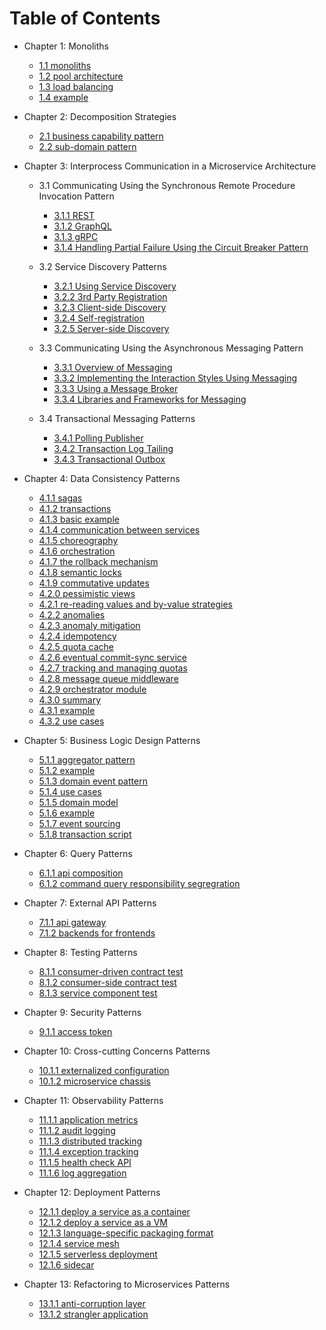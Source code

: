 # Table of Contents

- Chapter 1: Monoliths

  - [1.1 monoliths](https://github.com/xtraVanilla/ivyleaguecompsci/blob/main/CSCI_E97/1.1.md)
  - [1.2 pool architecture](https://github.com/xtraVanilla/ivyleaguecompsci/blob/main/CSCI_E97/1.2.md)
  - [1.3 load balancing](https://github.com/xtraVanilla/ivyleaguecompsci/blob/main/CSCI_E97/1.3.md)
  - [1.4 example](https://github.com/xtraVanilla/ivyleaguecompsci/blob/main/CSCI_E97/1.4.md)

- Chapter 2: Decomposition Strategies

  - [2.1 business capability pattern](https://github.com/xtraVanilla/ivyleaguecompsci/blob/main/CSCI_E97/2.1.md)
  - [2.2 sub-domain pattern](https://github.com/xtraVanilla/ivyleaguecompsci/blob/main/CSCI_E97/2.2.md)

- Chapter 3: Interprocess Communication in a Microservice Architecture

  - 3.1 Communicating Using the Synchronous Remote Procedure Invocation Pattern

    - [3.1.1 REST](https://github.com/xtraVanilla/ivyleaguecompsci/blob/main/CSCI_E97/3.1.1.md)
    - [3.1.2 GraphQL](https://github.com/xtraVanilla/ivyleaguecompsci/blob/main/CSCI_E97/3.1.2.md)
    - [3.1.3 gRPC](https://github.com/xtraVanilla/ivyleaguecompsci/blob/main/CSCI_E97/3.1.3.md)
    - [3.1.4 Handling Partial Failure Using the Circuit Breaker Pattern](https://github.com/xtraVanilla/ivyleaguecompsci/blob/main/CSCI_E97/3.1.4.md)

  - 3.2 Service Discovery Patterns

    - [3.2.1 Using Service Discovery](https://github.com/xtraVanilla/ivyleaguecompsci/blob/main/CSCI_E97/3.2.1.md)
    - [3.2.2 3rd Party Registration](https://github.com/xtraVanilla/ivyleaguecompsci/blob/main/CSCI_E97/3.2.2.md)
    - [3.2.3 Client-side Discovery](https://github.com/xtraVanilla/ivyleaguecompsci/blob/main/CSCI_E97/3.2.3.md)
    - [3.2.4 Self-registration](https://github.com/xtraVanilla/ivyleaguecompsci/blob/main/CSCI_E97/3.2.4.md)
    - [3.2.5 Server-side Discovery](https://github.com/xtraVanilla/ivyleaguecompsci/blob/main/CSCI_E97/3.2.5.md)

  - 3.3 Communicating Using the Asynchronous Messaging Pattern

    - [3.3.1 Overview of Messaging](https://github.com/xtraVanilla/ivyleaguecompsci/blob/main/CSCI_E97/3.3.1.md)
    - [3.3.2 Implementing the Interaction Styles Using Messaging](https://github.com/xtraVanilla/ivyleaguecompsci/blob/main/CSCI_E97/3.3.2.md)
    - [3.3.3 Using a Message Broker](https://github.com/xtraVanilla/ivyleaguecompsci/blob/main/CSCI_E97/3.3.3.md)
    - [3.3.4 Libraries and Frameworks for Messaging](https://github.com/xtraVanilla/ivyleaguecompsci/blob/main/CSCI_E97/3.3.4.md)

  - 3.4 Transactional Messaging Patterns

    - [3.4.1 Polling Publisher](https://github.com/xtraVanilla/ivyleaguecompsci/blob/main/CSCI_E97/3.4.1.md)
    - [3.4.2 Transaction Log Tailing](https://github.com/xtraVanilla/ivyleaguecompsci/blob/main/CSCI_E97/3.4.2.md)
    - [3.4.3 Transactional Outbox](https://github.com/xtraVanilla/ivyleaguecompsci/blob/main/CSCI_E97/3.4.3.md)

- Chapter 4: Data Consistency Patterns

  - [4.1.1 sagas](https://github.com/xtraVanilla/ivyleaguecompsci/blob/main/CSCI_E97/4.1.1.md)
  - [4.1.2 transactions](https://github.com/xtraVanilla/ivyleaguecompsci/blob/main/CSCI_E97/4.1.2.md)
  - [4.1.3 basic example](https://github.com/xtraVanilla/ivyleaguecompsci/blob/main/CSCI_E97/4.1.3.md)
  - [4.1.4 communication between services](https://github.com/xtraVanilla/ivyleaguecompsci/blob/main/CSCI_E97/4.1.4.md)
  - [4.1.5 choreography](https://github.com/xtraVanilla/ivyleaguecompsci/blob/main/CSCI_E97/4.1.5.md)
  - [4.1.6 orchestration](https://github.com/xtraVanilla/ivyleaguecompsci/blob/main/CSCI_E97/4.1.6.md)
  - [4.1.7 the rollback mechanism](https://github.com/xtraVanilla/ivyleaguecompsci/blob/main/CSCI_E97/4.1.7.md)
  - [4.1.8 semantic locks](https://github.com/xtraVanilla/ivyleaguecompsci/blob/main/CSCI_E97/4.1.8.md)
  - [4.1.9 commutative updates](https://github.com/xtraVanilla/ivyleaguecompsci/blob/main/CSCI_E97/4.1.9.md)
  - [4.2.0 pessimistic views](https://github.com/xtraVanilla/ivyleaguecompsci/blob/main/CSCI_E97/4.2.0.md)
  - [4.2.1 re-reading values and by-value strategies](https://github.com/xtraVanilla/ivyleaguecompsci/blob/main/CSCI_E97/4.2.1.md)
  - [4.2.2 anomalies](https://github.com/xtraVanilla/ivyleaguecompsci/blob/main/CSCI_E97/4.2.2.md)
  - [4.2.3 anomaly mitigation](https://github.com/xtraVanilla/ivyleaguecompsci/blob/main/CSCI_E97/4.2.3.md)
  - [4.2.4 idempotency](https://github.com/xtraVanilla/ivyleaguecompsci/blob/main/CSCI_E97/4.2.4.md)
  - [4.2.5 quota cache](https://github.com/xtraVanilla/ivyleaguecompsci/blob/main/CSCI_E97/4.2.5.md)
  - [4.2.6 eventual commit-sync service](https://github.com/xtraVanilla/ivyleaguecompsci/blob/main/CSCI_E97/4.2.6.md)
  - [4.2.7 tracking and managing quotas](https://github.com/xtraVanilla/ivyleaguecompsci/blob/main/CSCI_E97/4.2.7.md)
  - [4.2.8 message queue middleware](https://github.com/xtraVanilla/ivyleaguecompsci/blob/main/CSCI_E97/4.2.8.md)
  - [4.2.9 orchestrator module](https://github.com/xtraVanilla/ivyleaguecompsci/blob/main/CSCI_E97/4.2.9.md)
  - [4.3.0 summary](https://github.com/xtraVanilla/ivyleaguecompsci/blob/main/CSCI_E97/4.3.0.md)
  - [4.3.1 example](https://github.com/xtraVanilla/ivyleaguecompsci/blob/main/CSCI_E97/4.3.1.md)
  - [4.3.2 use cases](https://github.com/xtraVanilla/ivyleaguecompsci/blob/main/CSCI_E97/4.3.2.md)

- Chapter 5: Business Logic Design Patterns

  - [5.1.1 aggregator pattern](https://github.com/xtraVanilla/ivyleaguecompsci/blob/main/CSCI_E97/5.1.1.md)
  - [5.1.2 example](https://github.com/xtraVanilla/ivyleaguecompsci/blob/main/CSCI_E97/5.1.2.md)
  - [5.1.3 domain event pattern](https://github.com/xtraVanilla/ivyleaguecompsci/blob/main/CSCI_E97/5.1.3.md)
  - [5.1.4 use cases](https://github.com/xtraVanilla/ivyleaguecompsci/blob/main/CSCI_E97/5.1.4.md)
  - [5.1.5 domain model](https://github.com/xtraVanilla/ivyleaguecompsci/blob/main/CSCI_E97/5.1.5.md)
  - [5.1.6 example](https://github.com/xtraVanilla/ivyleaguecompsci/blob/main/CSCI_E97/5.1.6.md)
  - [5.1.7 event sourcing](https://github.com/xtraVanilla/ivyleaguecompsci/blob/main/CSCI_E97/5.1.7.md)
  - [5.1.8 transaction script](https://github.com/xtraVanilla/ivyleaguecompsci/blob/main/CSCI_E97/5.1.8.md)

- Chapter 6: Query Patterns

  - [6.1.1 api composition](https://github.com/xtraVanilla/ivyleaguecompsci/blob/main/CSCI_E97/6.1.1.md)
  - [6.1.2 command query responsibility segregration](https://github.com/xtraVanilla/ivyleaguecompsci/blob/main/CSCI_E97/6.1.2.md)

- Chapter 7: External API Patterns

  - [7.1.1 api gateway](https://github.com/xtraVanilla/ivyleaguecompsci/blob/main/CSCI_E97/7.1.1.md)
  - [7.1.2 backends for frontends](https://github.com/xtraVanilla/ivyleaguecompsci/blob/main/CSCI_E97/7.1.2.md)

- Chapter 8: Testing Patterns

  - [8.1.1 consumer-driven contract test](https://github.com/xtraVanilla/ivyleaguecompsci/blob/main/CSCI_E97/8.1.1.md)
  - [8.1.2 consumer-side contract test](https://github.com/xtraVanilla/ivyleaguecompsci/blob/main/CSCI_E97/8.1.2.md)
  - [8.1.3 service component test](https://github.com/xtraVanilla/ivyleaguecompsci/blob/main/CSCI_E97/8.1.3.md)

- Chapter 9: Security Patterns

  - [9.1.1 access token](https://github.com/xtraVanilla/ivyleaguecompsci/blob/main/CSCI_E97/9.1.1.md)

- Chapter 10: Cross-cutting Concerns Patterns

  - [10.1.1 externalized configuration](https://github.com/xtraVanilla/ivyleaguecompsci/blob/main/CSCI_E97/10.1.1.md)
  - [10.1.2 microservice chassis](https://github.com/xtraVanilla/ivyleaguecompsci/blob/main/CSCI_E97/10.1.2.md)

- Chapter 11: Observability Patterns

  - [11.1.1 application metrics](https://github.com/xtraVanilla/ivyleaguecompsci/blob/main/CSCI_E97/11.1.1.md)
  - [11.1.2 audit logging](https://github.com/xtraVanilla/ivyleaguecompsci/blob/main/CSCI_E97/11.1.2.md)
  - [11.1.3 distributed tracking](https://github.com/xtraVanilla/ivyleaguecompsci/blob/main/CSCI_E97/11.1.3.md)
  - [11.1.4 exception tracking](https://github.com/xtraVanilla/ivyleaguecompsci/blob/main/CSCI_E97/11.1.4.md)
  - [11.1.5 health check API](https://github.com/xtraVanilla/ivyleaguecompsci/blob/main/CSCI_E97/11.1.5.md)
  - [11.1.6 log aggregation](https://github.com/xtraVanilla/ivyleaguecompsci/blob/main/CSCI_E97/11.1.6.md)

- Chapter 12: Deployment Patterns

  - [12.1.1 deploy a service as a container](https://github.com/xtraVanilla/ivyleaguecompsci/blob/main/CSCI_E97/12.1.1.md)
  - [12.1.2 deploy a service as a VM](https://github.com/xtraVanilla/ivyleaguecompsci/blob/main/CSCI_E97/12.1.2.md)
  - [12.1.3 language-specific packaging format](https://github.com/xtraVanilla/ivyleaguecompsci/blob/main/CSCI_E97/12.1.3.md)
  - [12.1.4 service mesh](https://github.com/xtraVanilla/ivyleaguecompsci/blob/main/CSCI_E97/12.1.4.md)
  - [12.1.5 serverless deployment](https://github.com/xtraVanilla/ivyleaguecompsci/blob/main/CSCI_E97/12.1.5.md)
  - [12.1.6 sidecar](https://github.com/xtraVanilla/ivyleaguecompsci/blob/main/CSCI_E97/12.1.6.md)

- Chapter 13: Refactoring to Microservices Patterns
  - [13.1.1 anti-corruption layer](https://github.com/xtraVanilla/ivyleaguecompsci/blob/main/CSCI_E97/13.1.1.md)
  - [13.1.2 strangler application](https://github.com/xtraVanilla/ivyleaguecompsci/blob/main/CSCI_E97/13.1.2.md)
